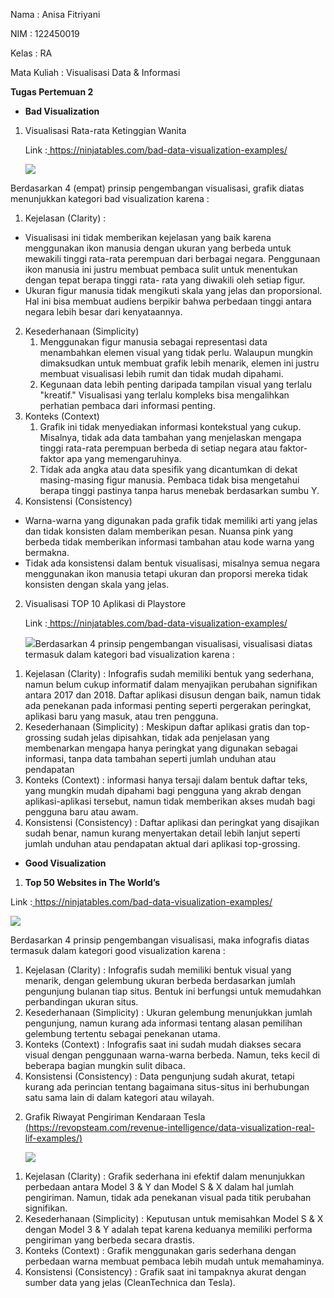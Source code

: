 ﻿Nama : Anisa Fitriyani 

NIM : 122450019 

Kelas : RA 

Mata Kuliah : Visualisasi Data & Informasi 

**Tugas Pertemuan 2** 

- **Bad Visualization** 
1. Visualisasi Rata-rata Ketinggian Wanita 

   Link :[ https://ninjatables.com/bad-data-visualization-examples/ ](https://ninjatables.com/bad-data-visualization-examples/)

   ![](Aspose.Words.a117d8fa-fba7-4e6b-94b5-92f6bf469853.001.jpeg)

Berdasarkan  4  (empat)  prinsip  pengembangan  visualisasi,  grafik  diatas  menunjukkan kategori bad visualization  karena : 

1) Kejelasan (Clarity) : 
- Visualisasi ini tidak memberikan kejelasan yang baik karena menggunakan ikon manusia dengan ukuran yang berbeda untuk mewakili tinggi rata-rata perempuan dari berbagai negara. Penggunaan ikon manusia ini justru membuat pembaca sulit untuk menentukan dengan tepat berapa tinggi rata- rata yang diwakili oleh setiap figur. 
- Ukuran figur manusia tidak mengikuti skala yang jelas dan proporsional. Hal ini bisa membuat audiens berpikir bahwa perbedaan tinggi antara negara lebih besar dari kenyataannya. 
2) Kesederhanaan (Simplicity)  
   1. Menggunakan figur manusia sebagai representasi data menambahkan elemen visual  yang  tidak  perlu.  Walaupun  mungkin  dimaksudkan  untuk  membuat grafik lebih menarik, elemen ini justru membuat visualisasi lebih rumit dan tidak mudah dipahami. 
   1. Kegunaan data lebih penting daripada tampilan visual yang terlalu "kreatif." Visualisasi yang terlalu kompleks bisa mengalihkan perhatian pembaca dari informasi penting. 
2) Konteks (Context)  
   1. Grafik ini tidak menyediakan informasi kontekstual yang cukup. Misalnya, tidak ada data tambahan yang menjelaskan mengapa tinggi rata-rata perempuan berbeda di setiap negara atau faktor-faktor apa yang memengaruhinya. 
   1. Tidak ada angka atau data spesifik yang dicantumkan di dekat masing-masing figur manusia. Pembaca tidak bisa mengetahui berapa tinggi pastinya tanpa harus menebak berdasarkan sumbu Y. 
2) Konsistensi (Consistency) 
- Warna-warna yang digunakan pada grafik tidak memiliki arti yang jelas dan tidak konsisten dalam memberikan pesan. Nuansa pink yang berbeda tidak memberikan informasi tambahan atau kode warna yang bermakna. 
- Tidak ada konsistensi dalam bentuk visualisasi, misalnya semua negara menggunakan ikon manusia tetapi ukuran dan proporsi mereka tidak konsisten dengan skala yang jelas. 
2. Visualisasi TOP 10 Aplikasi di Playstore 

   Link :[ https://ninjatables.com/bad-data-visualization-examples/ ](https://ninjatables.com/bad-data-visualization-examples/)

   ![](Aspose.Words.a117d8fa-fba7-4e6b-94b5-92f6bf469853.002.jpeg)Berdasarkan 4 prinsip pengembangan visualisasi, visualisasi diatas termasuk dalam kategori bad visualization karena : 

1) Kejelasan (Clarity) : Infografis sudah memiliki bentuk yang sederhana, namun belum cukup informatif dalam menyajikan perubahan signifikan antara 2017 dan 2018. Daftar aplikasi disusun dengan baik, namun tidak ada penekanan pada informasi penting seperti pergerakan peringkat, aplikasi baru yang masuk, atau tren pengguna. 
1) Kesederhanaan (Simplicity) : Meskipun daftar aplikasi gratis dan top-grossing sudah jelas dipisahkan, tidak ada penjelasan yang membenarkan mengapa hanya peringkat yang digunakan sebagai informasi, tanpa data tambahan seperti jumlah unduhan atau pendapatan 
1) Konteks  (Context)  :  informasi  hanya  tersaji  dalam  bentuk  daftar  teks,  yang mungkin  mudah  dipahami  bagi  pengguna  yang  akrab  dengan  aplikasi-aplikasi tersebut, namun tidak memberikan akses mudah bagi pengguna baru atau awam. 
1) Konsistensi (Consistency) : Daftar aplikasi dan peringkat yang disajikan sudah benar, namun kurang menyertakan detail lebih lanjut seperti jumlah unduhan atau pendapatan aktual dari aplikasi top-grossing. 
- **Good Visualization** 
1. **Top 50 Websites in The World’s** 

Link :[ https://ninjatables.com/bad-data-visualization-examples/ ](https://ninjatables.com/bad-data-visualization-examples/)

![](Aspose.Words.a117d8fa-fba7-4e6b-94b5-92f6bf469853.003.jpeg)

Berdasarkan 4 prinsip pengembangan visualisasi, maka infografis diatas termasuk dalam kategori good visualization karena : 

1) Kejelasan (Clarity) : Infografis sudah memiliki bentuk visual yang menarik, dengan gelembung ukuran berbeda berdasarkan jumlah pengunjung bulanan tiap situs. Bentuk ini berfungsi untuk memudahkan perbandingan ukuran situs. 
1) Kesederhanaan (Simplicity) : Ukuran gelembung menunjukkan jumlah pengunjung, namun kurang ada informasi tentang alasan pemilihan gelembung tertentu sebagai penekanan utama. 
1) Konteks (Context) : Infografis saat ini sudah mudah diakses secara visual dengan penggunaan warna-warna berbeda. Namun, teks kecil di beberapa bagian mungkin sulit dibaca. 
1) Konsistensi (Consistency) : Data pengunjung sudah akurat, tetapi kurang ada perincian tentang bagaimana situs-situs ini berhubungan satu sama lain di dalam kategori atau wilayah. 
2. Grafik Riwayat Pengiriman Kendaraan Tesla [(https://revopsteam.com/revenue-intelligence/data-visualization-real-lif-examples/)](https://revopsteam.com/revenue-intelligence/data-visualization-real-lif-examples/) 

   ![](Aspose.Words.a117d8fa-fba7-4e6b-94b5-92f6bf469853.004.jpeg)

1) Kejelasan (Clarity) : Grafik sederhana ini efektif dalam menunjukkan perbedaan antara Model 3 & Y dan Model S & X dalam hal jumlah pengiriman. Namun, tidak ada penekanan visual pada titik perubahan signifikan. 
1) Kesederhanaan (Simplicity) : Keputusan untuk memisahkan Model S & X dengan Model 3 & Y adalah tepat karena keduanya memiliki performa pengiriman yang berbeda secara drastis. 
1) Konteks (Context) : Grafik menggunakan garis sederhana dengan perbedaan warna membuat pembaca lebih mudah untuk memahaminya. 
1) Konsistensi (Consistency) : Grafik saat ini tampaknya akurat dengan sumber data yang jelas (CleanTechnica dan Tesla). 
